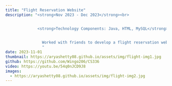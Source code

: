 ```yaml
---
title: "Flight Reservation Website"
description: "<strong>Nov 2023 - Dec 2023</strong><br>


              <strong>Technology Components: Java, HTML, MySQL</strong><br><br>
              

                Worked with friends to develop a flight reservation web application. Allows access for both members and administrators, including basic features for authentication, checking tickets, buying tickets, and managing all members. The program was done with JSP files and ran on an Apache Tomcat server. 
                "
date: 2023-11-01
thumbnail: https://aryashetty08.github.io/assets/img/flight-img1.jpg
github: https://github.com/Wingo206/CS336
video: https://youtu.be/54q0nJCD9J8
images:
  - https://aryashetty08.github.io/assets/img/flight-img2.jpg
---
```


